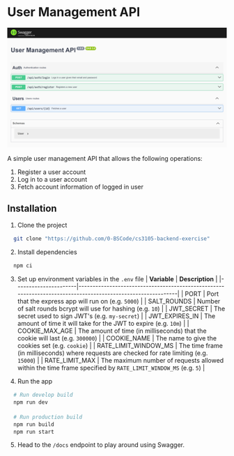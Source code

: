 
# User Management API

![](../screenshots/swagger.png)

A simple user management API that allows the following operations:

1. Register a user account
2. Log in to a user account
3. Fetch account information of logged in user



## Installation

1. Clone the project

```bash
  git clone "https://github.com/0-BSCode/cs3105-backend-exercise"
```

2. Install dependencies
```bash
  npm ci
```

3. Set up environment variables in the `.env` file
| **Variable**         | **Description**                                                                                             |
|----------------------|-------------------------------------------------------------------------------------------------------------|
| PORT                 | Port that the express app will run on (e.g. `5000`) |
| SALT_ROUNDS          | Number of salt rounds bcrypt will use for hashing (e.g. `10`)                                               |
| JWT_SECRET           | The secret used to sign JWT's (e.g. `my-secret`)                                                            |
| JWT_EXPIRES_IN       | The amount of time it will take for the JWT to expire (e.g. `10m`)                                          |
| COOKIE_MAX_AGE       | The amount of time (in milliseconds) that the cookie will last (e.g. `300000`)                              |
| COOKIE_NAME          | The name to give the cookies set (e.g. `cookie`)                                                            |
| RATE_LIMIT_WINDOW_MS | The time frame (in milliseconds) where requests are checked for rate limiting (e.g. `15000`)                |
| RATE_LIMIT_MAX       | The maximum number of requests allowed within the time frame specified by `RATE_LIMIT_WINDOW_MS` (e.g. `5`) |

4. Run the app
```bash
  # Run develop build
  npm run dev

  # Run production build
  npm run build
  npm run start
```

5. Head to the `/docs` endpoint to play around using Swagger.